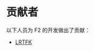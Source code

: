 # 贡献者

以下人员为 F​​2 的开发做出了贡献：

<!-- 在下面添加您的名字，按姓氏字母顺序排序。链接到 GitHub 个人资料/您的主页。 -->

- [LRTFK](https://github.com/LRTFK)
